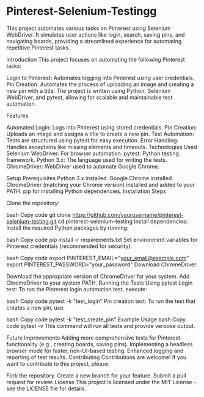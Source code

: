 # Pinterest-Selenium-Testingg
This project automates various tasks on Pinterest using Selenium WebDriver. It simulates user actions like login, search, saving pins, and navigating boards, providing a streamlined experience for automating repetitive Pinterest tasks.


Introduction
This project focuses on automating the following Pinterest tasks:

Login to Pinterest: Automates logging into Pinterest using user credentials.
Pin Creation: Automates the process of uploading an image and creating a new pin with a title.
The project is written using Python, Selenium WebDriver, and pytest, allowing for scalable and maintainable test automation.

Features

Automated Login: Logs into Pinterest using stored credentials.
Pin Creation: Uploads an image and assigns a title to create a new pin.
Test Automation: Tests are structured using pytest for easy execution.
Error Handling: Handles exceptions like missing elements and timeouts.
Technologies Used
Selenium WebDriver: For browser automation.
pytest: Python testing framework.
Python 3.x: The language used for writing the tests.
ChromeDriver: WebDriver used to automate Google Chrome.

Setup
Prerequisites
Python 3.x installed.
Google Chrome installed.
ChromeDriver (matching your Chrome version) installed and added to your PATH.
pip for installing Python dependencies.
Installation Steps

Clone the repository:

bash
Copy code
git clone https://github.com/yourusername/pinterest-selenium-testing.git
cd pinterest-selenium-testing
Install dependencies: Install the required Python packages by running:

bash
Copy code
pip install -r requirements.txt
Set environment variables for Pinterest credentials (recommended for security):

bash
Copy code
export PINTEREST_EMAIL="your_email@example.com"
export PINTEREST_PASSWORD="your_password"
Download ChromeDriver:

Download the appropriate version of ChromeDriver for your system.
Add ChromeDriver to your system PATH.
Running the Tests
Using pytest
Login test: To run the Pinterest login automation test, execute:

bash
Copy code
pytest -k "test_login"
Pin creation test: To run the test that creates a new pin, use:

bash
Copy code
pytest -k "test_create_pin"
Example Usage
bash
Copy code
pytest -v
This command will run all tests and provide verbose output.

Future Improvements
Adding more comprehensive tests for Pinterest functionality (e.g., creating boards, saving pins).
Implementing a headless browser mode for faster, non-UI-based testing.
Enhanced logging and reporting of test results.
Contributing
Contributions are welcome! If you want to contribute to this project, please:

Fork the repository.
Create a new branch for your feature.
Submit a pull request for review.
License
This project is licensed under the MIT License - see the LICENSE file for details.

